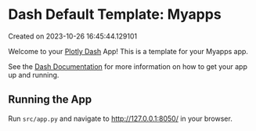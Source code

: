# Dash Default Template: Myapps

Created on 2023-10-26 16:45:44.129101

Welcome to your [Plotly Dash](https://plotly.com/dash/) App! This is a template for your Myapps app.

See the [Dash Documentation](https://dash.plotly.com/introduction) for more information on how to get your app up and running.

## Running the App

Run `src/app.py` and navigate to http://127.0.0.1:8050/ in your browser.
